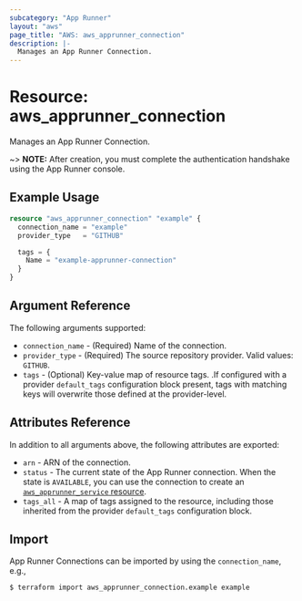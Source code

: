 ```yaml
---
subcategory: "App Runner"
layout: "aws"
page_title: "AWS: aws_apprunner_connection"
description: |-
  Manages an App Runner Connection.
---
```


# Resource: aws_apprunner_connection

Manages an App Runner Connection.

~> **NOTE:** After creation, you must complete the authentication handshake using the App Runner console.

## Example Usage

```terraform
resource "aws_apprunner_connection" "example" {
  connection_name = "example"
  provider_type   = "GITHUB"

  tags = {
    Name = "example-apprunner-connection"
  }
}
```

## Argument Reference

The following arguments supported:

* `connection_name` - (Required) Name of the connection.
* `provider_type` - (Required) The source repository provider. Valid values: `GITHUB`.
* `tags` - (Optional) Key-value map of resource tags. .If configured with a provider `default_tags` configuration block present, tags with matching keys will overwrite those defined at the provider-level.

## Attributes Reference

In addition to all arguments above, the following attributes are exported:

* `arn` - ARN of the connection.
* `status` - The current state of the App Runner connection. When the state is `AVAILABLE`, you can use the connection to create an [`aws_apprunner_service` resource](apprunner_service.html).
* `tags_all` - A map of tags assigned to the resource, including those inherited from the provider `default_tags` configuration block.

## Import

App Runner Connections can be imported by using the `connection_name`, e.g.,

```
$ terraform import aws_apprunner_connection.example example
```
